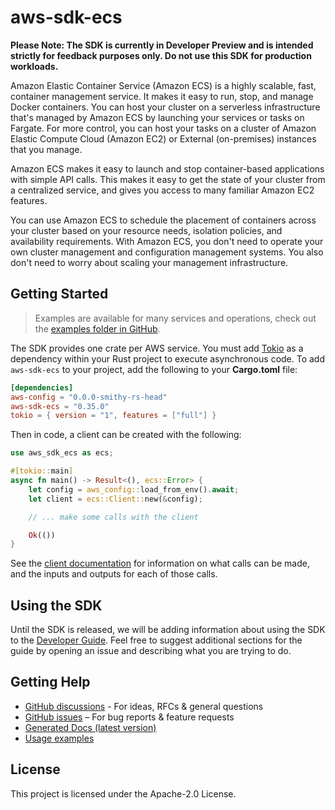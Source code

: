 # aws-sdk-ecs

**Please Note: The SDK is currently in Developer Preview and is intended strictly for
feedback purposes only. Do not use this SDK for production workloads.**

Amazon Elastic Container Service (Amazon ECS) is a highly scalable, fast, container management service. It makes it easy to run, stop, and manage Docker containers. You can host your cluster on a serverless infrastructure that's managed by Amazon ECS by launching your services or tasks on Fargate. For more control, you can host your tasks on a cluster of Amazon Elastic Compute Cloud (Amazon EC2) or External (on-premises) instances that you manage.

Amazon ECS makes it easy to launch and stop container-based applications with simple API calls. This makes it easy to get the state of your cluster from a centralized service, and gives you access to many familiar Amazon EC2 features.

You can use Amazon ECS to schedule the placement of containers across your cluster based on your resource needs, isolation policies, and availability requirements. With Amazon ECS, you don't need to operate your own cluster management and configuration management systems. You also don't need to worry about scaling your management infrastructure.

## Getting Started

> Examples are available for many services and operations, check out the
> [examples folder in GitHub](https://github.com/awslabs/aws-sdk-rust/tree/main/examples).

The SDK provides one crate per AWS service. You must add [Tokio](https://crates.io/crates/tokio)
as a dependency within your Rust project to execute asynchronous code. To add `aws-sdk-ecs` to
your project, add the following to your **Cargo.toml** file:

```toml
[dependencies]
aws-config = "0.0.0-smithy-rs-head"
aws-sdk-ecs = "0.35.0"
tokio = { version = "1", features = ["full"] }
```

Then in code, a client can be created with the following:

```rust
use aws_sdk_ecs as ecs;

#[tokio::main]
async fn main() -> Result<(), ecs::Error> {
    let config = aws_config::load_from_env().await;
    let client = ecs::Client::new(&config);

    // ... make some calls with the client

    Ok(())
}
```

See the [client documentation](https://docs.rs/aws-sdk-ecs/latest/aws_sdk_ecs/client/struct.Client.html)
for information on what calls can be made, and the inputs and outputs for each of those calls.

## Using the SDK

Until the SDK is released, we will be adding information about using the SDK to the
[Developer Guide](https://docs.aws.amazon.com/sdk-for-rust/latest/dg/welcome.html). Feel free to suggest
additional sections for the guide by opening an issue and describing what you are trying to do.

## Getting Help

* [GitHub discussions](https://github.com/awslabs/aws-sdk-rust/discussions) - For ideas, RFCs & general questions
* [GitHub issues](https://github.com/awslabs/aws-sdk-rust/issues/new/choose) – For bug reports & feature requests
* [Generated Docs (latest version)](https://awslabs.github.io/aws-sdk-rust/)
* [Usage examples](https://github.com/awslabs/aws-sdk-rust/tree/main/examples)

## License

This project is licensed under the Apache-2.0 License.

